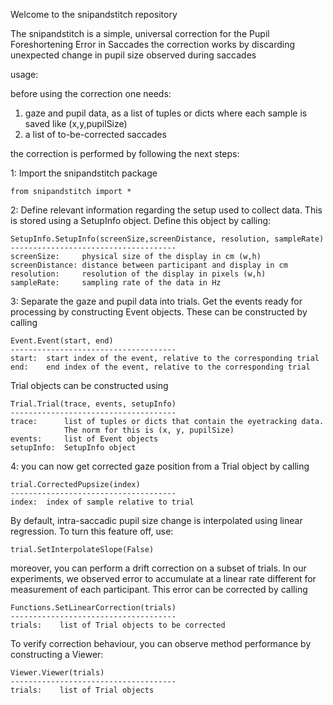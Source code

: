 Welcome to the snipandstitch repository

The snipandstitch is a simple, universal correction for the Pupil Foreshortening Error in Saccades
the correction works by discarding unexpected change in pupil size observed during saccades

usage:

before using the correction one needs:

1. gaze and pupil data, as a list of tuples or dicts where each sample is saved like (x,y,pupilSize)
2. a list of to-be-corrected saccades

the correction is performed by following the next steps:

1: Import the snipandstitch package

    from snipandstitch import *

2: Define relevant information regarding the setup used to collect data. This is stored using a SetupInfo object. Define this object by calling:

    SetupInfo.SetupInfo(screenSize,screenDistance, resolution, sampleRate)
    -------------------------------------
    screenSize:     physical size of the display in cm (w,h)
    screenDistance: distance between participant and display in cm
    resolution:     resolution of the display in pixels (w,h)
    sampleRate:     sampling rate of the data in Hz

3: Separate the gaze and pupil data into trials. 
Get the events ready for processing by constructing Event objects. These can be constructed by calling

    Event.Event(start, end)
    -------------------------------------
    start:  start index of the event, relative to the corresponding trial
    end:    end index of the event, relative to the corresponding trial

Trial objects can be constructed using 
    
    Trial.Trial(trace, events, setupInfo)
    -------------------------------------
    trace:      list of tuples or dicts that contain the eyetracking data. 
                The norm for this is (x, y, pupilSize)
    events:     list of Event objects 
    setupInfo:  SetupInfo object


4: you can now get corrected gaze position from a Trial object by calling

    trial.CorrectedPupsize(index)
    -------------------------------------
    index:  index of sample relative to trial

By default, intra-saccadic pupil size change is interpolated using linear regression. To turn this feature off, use:

    trial.SetInterpolateSlope(False)

moreover, you can perform a drift correction on a subset of trials. In our experiments, we observed error to accumulate at a linear rate different for measurement of each participant. This error can be corrected by calling 

    Functions.SetLinearCorrection(trials)
    -------------------------------------
    trials:    list of Trial objects to be corrected

To verify correction behaviour, you can observe method performance by constructing a Viewer:

    Viewer.Viewer(trials)
    -------------------------------------
    trials:    list of Trial objects

